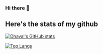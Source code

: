 ### Hi there 👋 
## Here's the stats of my github 

[![Dhaval's GitHub stats](https://github-readme-stats.vercel.app/api?username=dhavalhariyani&show_icons=true&theme=highcontrast)](https://github.com/dhavalhariyani)


[![Top Langs](https://github-readme-stats.vercel.app/api/top-langs/?username=dhavalhariyani&layout=compact)](https://github.com/dhavalhariyani)
